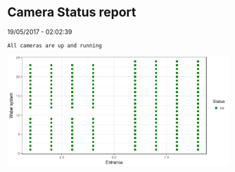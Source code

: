 Camera Status report
================
19/05/2017 - 02:02:39

    All cameras are up and running

![](camreport_files/figure-markdown_github/unnamed-chunk-2-1.png)
